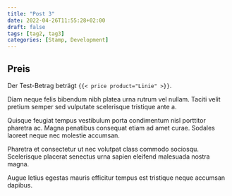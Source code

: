 ```yaml
---
title: "Post 3"
date: 2022-04-26T11:55:28+02:00
draft: false
tags: [tag2, tag3]
categories: [Stamp, Development]
---
```


## Preis

Der Test-Betrag beträgt `{{< price product="Linie" >}}`.

Diam neque felis bibendum nibh platea urna rutrum vel nullam. Taciti velit pretium semper sed vulputate scelerisque tristique ante a. 

Quisque feugiat tempus vestibulum porta condimentum nisl porttitor pharetra ac. Magna penatibus consequat etiam ad amet curae. Sodales laoreet neque nec molestie accumsan. 

Pharetra et consectetur ut nec volutpat class commodo sociosqu. Scelerisque placerat senectus urna sapien eleifend malesuada nostra magna. 

Augue letius egestas mauris efficitur tempus est tristique neque accumsan dapibus.